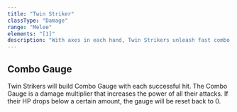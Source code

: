 ```yaml
---
title: "Twin Striker"
classType: "Damage"
range: "Melee"
elements: "[1]"
description: "With axes in each hand, Twin Strikers unleash fast combo attacks to continuously deal damage, stack buffs, and contribute many hits to the Party Chain."
---
```


## Combo Gauge
Twin Strikers will build Combo Gauge with each successful hit. The Combo Gauge is a damage multiplier that increases the power of all their attacks. If their HP drops below a certain amount, the gauge will be reset back to 0. 